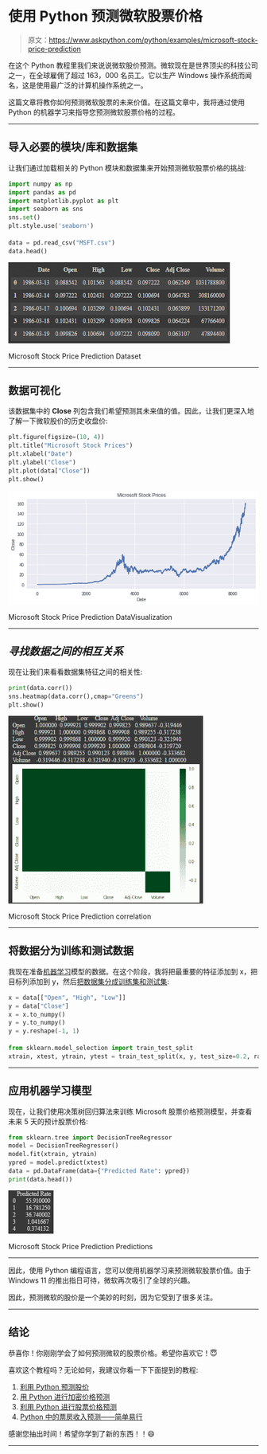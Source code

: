 # 使用 Python 预测微软股票价格

> 原文：<https://www.askpython.com/python/examples/microsoft-stock-price-prediction>

在这个 Python 教程里我们来说说微软股价预测。微软现在是世界顶尖的科技公司之一，在全球雇佣了超过 163，000 名员工。它以生产 Windows 操作系统而闻名，这是使用最广泛的计算机操作系统之一。

这篇文章将教你如何预测微软股票的未来价值。在这篇文章中，我将通过使用 Python 的机器学习来指导您预测微软股票价格的过程。

* * *

## 导入必要的模块/库和数据集

让我们通过加载相关的 Python 模块和数据集来开始预测微软股票价格的挑战:

```py
import numpy as np
import pandas as pd
import matplotlib.pyplot as plt
import seaborn as sns
sns.set()
plt.style.use('seaborn')

data = pd.read_csv("MSFT.csv")
data.head()

```

![Microsoft Stock Price Prediction Dataset](img/9cc456b8be4b813a78cbef119a0f184b.png)

Microsoft Stock Price Prediction Dataset

* * *

## 数据可视化

该数据集中的 **Close** 列包含我们希望预测其未来值的值。因此，让我们更深入地了解一下微软股价的历史收盘价:

```py
plt.figure(figsize=(10, 4))
plt.title("Microsoft Stock Prices")
plt.xlabel("Date")
plt.ylabel("Close")
plt.plot(data["Close"])
plt.show()

```

![Microsoft Stock Price Prediction DataVisualization](img/a237df48a4bab1cea34a8e84a66decf2.png)

Microsoft Stock Price Prediction DataVisualization

* * *

## *寻找数据之间的相互关系*

现在让我们来看看数据集特征之间的相关性:

```py
print(data.corr())
sns.heatmap(data.corr(),cmap="Greens")
plt.show()

```

![Microsoft Stock Price Prediction CoRelation](img/7a59526c2082aa53d7a87bbbb3fdc475.png)

Microsoft Stock Price Prediction correlation

* * *

## 将数据分为训练和测试数据

我现在准备[机器学习](https://www.askpython.com/python/machine-learning-introduction)模型的数据。在这个阶段，我将把最重要的特征添加到 x，把目标列添加到 y，然后[把数据集分成训练集和测试集](https://www.askpython.com/python/examples/split-data-training-and-testing-set):

```py
x = data[["Open", "High", "Low"]]
y = data["Close"]
x = x.to_numpy()
y = y.to_numpy()
y = y.reshape(-1, 1)

from sklearn.model_selection import train_test_split
xtrain, xtest, ytrain, ytest = train_test_split(x, y, test_size=0.2, random_state=42)

```

* * *

## 应用机器学习模型

现在，让我们使用决策树回归算法来训练 Microsoft 股票价格预测模型，并查看未来 5 天的预计股票价格:

```py
from sklearn.tree import DecisionTreeRegressor
model = DecisionTreeRegressor()
model.fit(xtrain, ytrain)
ypred = model.predict(xtest)
data = pd.DataFrame(data={"Predicted Rate": ypred})
print(data.head())

```

![Microsoft Stock Price Prediction Predictions](img/fd92bd4850d0a49fae68d3ee8d6e5514.png)

Microsoft Stock Price Prediction Predictions

* * *

因此，使用 Python 编程语言，您可以使用机器学习来预测微软股票价值。由于 Windows 11 的推出指日可待，微软再次吸引了全球的兴趣。

因此，预测微软的股价是一个美妙的时刻，因为它受到了很多关注。

* * *

## 结论

恭喜你！你刚刚学会了如何预测微软的股票价格。希望你喜欢它！😇

喜欢这个教程吗？无论如何，我建议你看一下下面提到的教程:

1.  [利用 Python 预测股价](https://www.askpython.com/python/examples/stock-price-prediction-python)
2.  [用 Python 进行加密价格预测](https://www.askpython.com/python/examples/crypto-price-prediction)
3.  [利用 Python 进行股票价格预测](https://www.askpython.com/python/examples/stock-price-prediction-python)
4.  [Python 中的票房收入预测——简单易行](https://www.askpython.com/python/examples/box-office-revenue-prediction)

感谢您抽出时间！希望你学到了新的东西！！😄

* * *